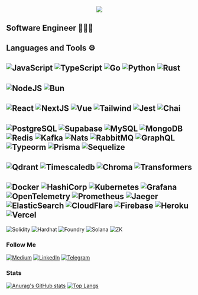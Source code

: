 <h1 align="center">
  <a href="https://git.io/typing-svg">
    <img src="https://readme-typing-svg.herokuapp.com/?lines=Hello+World!+I'm+Alex;&duration=3000&pause=2000&center=true&size=30&color=FFFFFF">
  </a>
</h1>

## Software Engineer 👨🏼‍💻

## Languages and Tools ⚙️

![JavaScript](https://img.shields.io/badge/-javascript-090909?style=for-the-badge&logo=javascript)
![TypeScript](https://img.shields.io/badge/-typescript-090909?style=for-the-badge&logo=typescript)
![Go](https://img.shields.io/badge/go-090909?style=for-the-badge&logo=go)
![Python](https://img.shields.io/badge/-python-090909?style=for-the-badge&logo=python)
![Rust](https://img.shields.io/badge/Rust-090909?style=for-the-badge&logo=Rust)
---
![NodeJS](https://img.shields.io/badge/Node.js-090909?style=for-the-badge&logo=node.js)
![Bun](https://img.shields.io/badge/bun-090909?style=for-the-badge&logo=bun)
---
![React](https://img.shields.io/badge/react-090909?style=for-the-badge&logo=react)
![NextJS](https://img.shields.io/badge/next.js-090909?style=for-the-badge&logo=next.js)
![Vue](https://img.shields.io/badge/vue.js-090909?style=for-the-badge&logo=vue.js)
![Tailwind](https://img.shields.io/badge/tailwindcss-090909?style=for-the-badge&logo=tailwindcss)
![Jest](https://img.shields.io/badge/Jest-090909?style=for-the-badge&logo=Jest)
![Chai](https://img.shields.io/badge/chai.js-090909?style=for-the-badge&logo=chai)
---
![PostgreSQL](https://img.shields.io/badge/PostgreSQL-090909?style=for-the-badge&logo=postgresql)
![Supabase](https://img.shields.io/badge/Supabase-090909?style=for-the-badge&logo=supabase)
![MySQL](https://img.shields.io/badge/MySQL-090909?style=for-the-badge&logo=MySQL)
![MongoDB](https://img.shields.io/badge/-mongodb-090909?style=for-the-badge&logo=mongodb)
![Redis](https://img.shields.io/badge/redis-090909?style=for-the-badge&logo=redis)
![Kafka](https://img.shields.io/badge/Kafka-090909?style=for-the-badge&logo=Apache-Kafka)
![Nats](https://img.shields.io/badge/Nats-090909?style=for-the-badge&logo=Nats)
![RabbitMQ](https://img.shields.io/badge/rabbitmq-090909?style=for-the-badge&logo=rabbitmq)
![GraphQL](https://img.shields.io/badge/graphql-090909?style=for-the-badge&logo=graphql)
![Typeorm](https://img.shields.io/badge/Typeorm-090909?style=for-the-badge&logo=Typeorm)
![Prisma](https://img.shields.io/badge/Prisma-090909?style=for-the-badge&logo=Prisma)
![Sequelize](https://img.shields.io/badge/Sequelize-090909?style=for-the-badge&logo=Sequelize)
---
![Qdrant](https://img.shields.io/badge/Qdrant-090909?style=for-the-badge&logo=Qdrant)
![Timescaledb](https://img.shields.io/badge/Timescaledb-090909?style=for-the-badge&logo=Timescaledb)
![Chroma](https://img.shields.io/badge/Chroma-090909?style=for-the-badge&logo=Chroma)
![Transformers](https://img.shields.io/badge/Transformers-090909?style=for-the-badge&logo=Transformers)
---
![Docker](https://img.shields.io/badge/docker-090909?style=for-the-badge&logo=docker&logoColor=red)
![HashiCorp](https://img.shields.io/badge/HashiCorp-090909?style=for-the-badge&logo=HashiCorp)
![Kubernetes](https://img.shields.io/badge/Kubernetes-090909?style=for-the-badge&logo=Kubernetes)
![Grafana](https://img.shields.io/badge/Grafana-090909?style=for-the-badge&logo=Grafana)
![OpenTelemetry](https://img.shields.io/badge/OpenTelemetry-090909?style=for-the-badge&logo=OpenTelemetry)
![Prometheus](https://img.shields.io/badge/prometheus-090909?style=for-the-badge&logo=prometheus)
![Jaeger](https://img.shields.io/badge/Jaeger-090909?style=for-the-badge&logo=Jaeger)
![ElasticSearch](https://img.shields.io/badge/ElasticSearch-090909?style=for-the-badge&logo=ElasticSearch)
![CloudFlare](https://img.shields.io/badge/CloudFlare-090909?style=for-the-badge&logo=CloudFlare)
![Firebase](https://img.shields.io/badge/firebase-090909?style=for-the-badge&logo=firebase)
![Heroku](https://img.shields.io/badge/Heroku-090909?style=for-the-badge&logo=heroku)
![Vercel](https://img.shields.io/badge/Vercel-090909?style=for-the-badge&logo=vercel)
---
![Solidity](https://img.shields.io/badge/-solidity-090909?style=for-the-badge&logo=solidity)
![Hardhat](https://img.shields.io/badge/Hardhat-090909?style=for-the-badge&logo=Hardhat)
![Foundry](https://img.shields.io/badge/Foundry-090909?style=for-the-badge&logo=Foundry)
![Solana](https://img.shields.io/badge/Solana-090909?style=for-the-badge&logo=Solana)
![ZK](https://img.shields.io/badge/ZK-090909?style=for-the-badge&logo=zk)

### Follow Me

[![Medium](https://img.shields.io/badge/Medium-090909?style=for-the-badge&logo=medium&logoColor=white)](https://medium.com/@kumancev1)
[![LinkedIn](https://img.shields.io/badge/LinkedIn-090909?style=for-the-badge&logo=linkedin&logoColor=white)](https://www.linkedin.com/in/kumancev)
[![Telegram](https://img.shields.io/badge/-telegram-090909?style=for-the-badge&logo=telegram&logoColor=white)](https://t.me/cimus)

### Stats

[![Anurag's GitHub stats](https://github-readme-stats.vercel.app/api?username=kumancev&show_icons=true&hide=prs,contribs&theme=tokyonight)](https://github.com/anuraghazra/github-readme-stats)
[![Top Langs](https://github-readme-stats.vercel.app/api/top-langs/?username=kumancev&theme=tokyonight&layout=compact)](https://github.com/anuraghazra/github-readme-stats)
